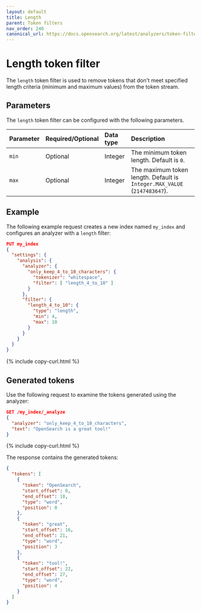 ```yaml
---
layout: default
title: Length
parent: Token filters
nav_order: 240
canonical_url: https://docs.opensearch.org/latest/analyzers/token-filters/length/
---
```


# Length token filter

The `length` token filter is used to remove tokens that don't meet specified length criteria (minimum and maximum values) from the token stream.

## Parameters

The `length` token filter can be configured with the following parameters.

Parameter | Required/Optional | Data type | Description
:--- | :--- | :--- | :--- 
`min` | Optional | Integer | The minimum token length. Default is `0`.
`max` | Optional | Integer | The maximum token length. Default is `Integer.MAX_VALUE` (`2147483647`).
 

## Example

The following example request creates a new index named `my_index` and configures an analyzer with a `length` filter:

```json
PUT my_index
{
  "settings": {
    "analysis": {
      "analyzer": {
        "only_keep_4_to_10_characters": {
          "tokenizer": "whitespace",
          "filter": [ "length_4_to_10" ]
        }
      },
      "filter": {
        "length_4_to_10": {
          "type": "length",
          "min": 4,
          "max": 10
        }
      }
    }
  }
}
```
{% include copy-curl.html %}

## Generated tokens

Use the following request to examine the tokens generated using the analyzer:

```json
GET /my_index/_analyze
{
  "analyzer": "only_keep_4_to_10_characters",
  "text": "OpenSearch is a great tool!"
}
```
{% include copy-curl.html %}

The response contains the generated tokens:

```json
{
  "tokens": [
    {
      "token": "OpenSearch",
      "start_offset": 0,
      "end_offset": 10,
      "type": "word",
      "position": 0
    },
    {
      "token": "great",
      "start_offset": 16,
      "end_offset": 21,
      "type": "word",
      "position": 3
    },
    {
      "token": "tool!",
      "start_offset": 22,
      "end_offset": 27,
      "type": "word",
      "position": 4
    }
  ]
}
```

